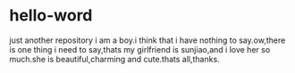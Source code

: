 # hello-word
just another repository
i am a boy.i think that i have nothing to say.ow,there is one thing i need to say,thats my girlfriend is sunjiao,and i love her so much.she is beautiful,charming and cute.thats all,thanks.
